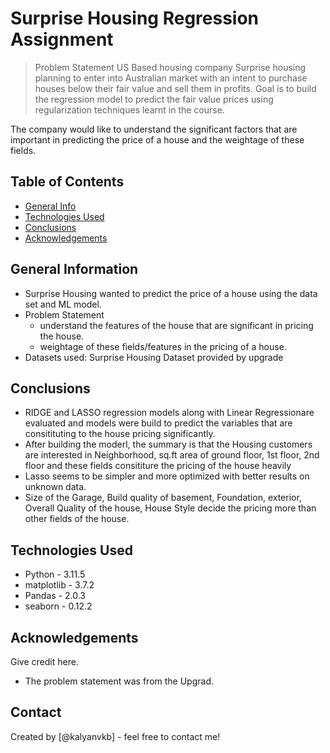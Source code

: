 # Surprise Housing Regression Assignment
> Problem Statement
US Based housing company Surprise housing planning to enter into Australian market with an intent to purchase houses below their fair value and sell them in profits. Goal is to build the regression model to predict the fair value prices using regularization techniques learnt in the course.

The company would like to understand the significant factors that are important in predicting the price of a house and the weightage of these fields.


## Table of Contents
* [General Info](#general-information)
* [Technologies Used](#technologies-used)
* [Conclusions](#conclusions)
* [Acknowledgements](#acknowledgements)

## General Information
- Surprise Housing wanted to predict the price of a house using the data set and ML model.
- Problem Statement
	- understand the features of the house that are significant in pricing the house.
	- weightage of these fields/features in the pricing of a house.
- Datasets used: 
  Surprise Housing Dataset provided by upgrade
	
## Conclusions
- RIDGE and LASSO regression models along with Linear Regressionare evaluated and models were build to predict the variables that are consitituting to the house pricing significantly.
- After building the moderl, the summary is that the Housing customers are interested in Neighborhood, sq.ft area of ground floor, 1st floor, 2nd floor and these fields consititure the pricing of the house heavily
- Lasso seems to be simpler and more optimized with better results on unknown data.
- Size of the Garage, Build quality of basement, Foundation, exterior, Overall Quality of the house, House Style decide the pricing more than other fields of the house.


## Technologies Used
- Python - 3.11.5
- matplotlib - 3.7.2
- Pandas - 2.0.3
- seaborn - 0.12.2

## Acknowledgements
Give credit here.
- The problem statement was from the Upgrad.


## Contact
Created by [@kalyanvkb] - feel free to contact me!


<!-- Optional -->
<!-- ## License -->
<!-- This project is open source and available under the [... License](). -->

<!-- You don't have to include all sections - just the one's relevant to your project -->
